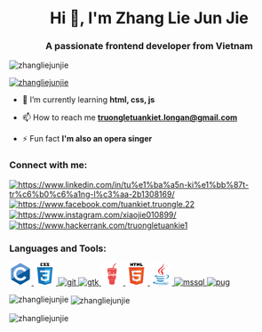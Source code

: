 <h1 align="center">Hi 👋, I'm Zhang Lie Jun Jie</h1>
<h3 align="center">A passionate frontend developer from Vietnam</h3>

<p align="left"> <img src="https://komarev.com/ghpvc/?username=zhangliejunjie&label=Profile%20views&color=0e75b6&style=flat" alt="zhangliejunjie" /> </p>

<p align="left"> <a href="https://github.com/ryo-ma/github-profile-trophy"><img src="https://github-profile-trophy.vercel.app/?username=zhangliejunjie" alt="zhangliejunjie" /></a> </p>

- 🌱 I’m currently learning **html, css, js**

- 📫 How to reach me **truongletuankiet.longan@gmail.com**

- ⚡ Fun fact **I'm also an opera singer**

<h3 align="left">Connect with me:</h3>
<p align="left">
<a href="https://linkedin.com/in/https://www.linkedin.com/in/tu%e1%ba%a5n-ki%e1%bb%87t-tr%c6%b0%c6%a1ng-l%c3%aa-2b1308169/" target="blank"><img align="center" src="https://raw.githubusercontent.com/rahuldkjain/github-profile-readme-generator/master/src/images/icons/Social/linked-in-alt.svg" alt="https://www.linkedin.com/in/tu%e1%ba%a5n-ki%e1%bb%87t-tr%c6%b0%c6%a1ng-l%c3%aa-2b1308169/" height="30" width="40" /></a>
<a href="https://fb.com/https://www.facebook.com/tuankiet.truongle.22" target="blank"><img align="center" src="https://raw.githubusercontent.com/rahuldkjain/github-profile-readme-generator/master/src/images/icons/Social/facebook.svg" alt="https://www.facebook.com/tuankiet.truongle.22" height="30" width="40" /></a>
<a href="https://instagram.com/https://www.instagram.com/xiaojie010899/" target="blank"><img align="center" src="https://raw.githubusercontent.com/rahuldkjain/github-profile-readme-generator/master/src/images/icons/Social/instagram.svg" alt="https://www.instagram.com/xiaojie010899/" height="30" width="40" /></a>
<a href="https://www.hackerrank.com/https://www.hackerrank.com/truongletuankie1" target="blank"><img align="center" src="https://raw.githubusercontent.com/rahuldkjain/github-profile-readme-generator/master/src/images/icons/Social/hackerrank.svg" alt="https://www.hackerrank.com/truongletuankie1" height="30" width="40" /></a>
</p>

<h3 align="left">Languages and Tools:</h3>
<p align="left"> <a href="https://www.cprogramming.com/" target="_blank"> <img src="https://raw.githubusercontent.com/devicons/devicon/master/icons/c/c-original.svg" alt="c" width="40" height="40"/> </a> <a href="https://www.w3schools.com/css/" target="_blank"> <img src="https://raw.githubusercontent.com/devicons/devicon/master/icons/css3/css3-original-wordmark.svg" alt="css3" width="40" height="40"/> </a> <a href="https://git-scm.com/" target="_blank"> <img src="https://www.vectorlogo.zone/logos/git-scm/git-scm-icon.svg" alt="git" width="40" height="40"/> </a> <a href="https://www.gtk.org/" target="_blank"> <img src="https://upload.wikimedia.org/wikipedia/commons/7/71/GTK_logo.svg" alt="gtk" width="40" height="40"/> </a> <a href="https://gulpjs.com" target="_blank"> <img src="https://raw.githubusercontent.com/devicons/devicon/master/icons/gulp/gulp-plain.svg" alt="gulp" width="40" height="40"/> </a> <a href="https://www.w3.org/html/" target="_blank"> <img src="https://raw.githubusercontent.com/devicons/devicon/master/icons/html5/html5-original-wordmark.svg" alt="html5" width="40" height="40"/> </a> <a href="https://www.java.com" target="_blank"> <img src="https://raw.githubusercontent.com/devicons/devicon/master/icons/java/java-original.svg" alt="java" width="40" height="40"/> </a> <a href="https://www.microsoft.com/en-us/sql-server" target="_blank"> <img src="https://www.svgrepo.com/show/303229/microsoft-sql-server-logo.svg" alt="mssql" width="40" height="40"/> </a> <a href="https://pugjs.org" target="_blank"> <img src="https://cdn.worldvectorlogo.com/logos/pug.svg" alt="pug" width="40" height="40"/> </a> </p>

<p><img align="left" src="https://github-readme-stats.vercel.app/api/top-langs?username=zhangliejunjie&show_icons=true&locale=en&layout=compact" alt="zhangliejunjie" /></p>

<p>&nbsp;<img align="center" src="https://github-readme-stats.vercel.app/api?username=zhangliejunjie&show_icons=true&locale=en" alt="zhangliejunjie" /></p>

<p><img align="center" src="https://github-readme-streak-stats.herokuapp.com/?user=zhangliejunjie&" alt="zhangliejunjie" /></p>
